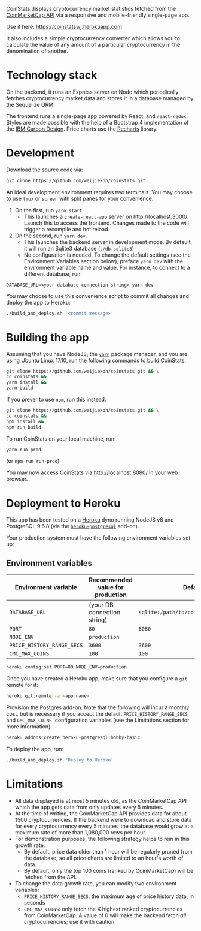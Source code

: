 CoinStats displays cryptocurrency market statistics fetched from the
[CoinMarketCap API](https://coinmarketcap.com/api/) via a responsive and
mobile-friendly single-page app.

Use it here: https://coinstatswj.herokuapp.com

It also includes a simple cryptocurrency converter which allows you to calculate
the value of any amount of a particular cryptocurrency in the denomination of
another. 

# Technology stack

On the backend, it runs an Express server on Node which periodically fetches
cryptocurrency market data and stores it in a database managed by the Sequelize
ORM. 

The frontend runs a single-page app powered by React, and `react-redux`. Styles
are made possible with the help of a Bootstrap 4 implementation of the [IBM
Carbon Design](http://carbondesignsystem.com/). Price charts use the
[Recharts](http://recharts.org/) library.

# Development

Download the source code via:

```bash
git clone https://github.com/weijiekoh/coinstats.git
```

An ideal development environment requires two terminals. You may choose to use
`tmux` or `screen` with split panes for your convenience.

1. On the first, run `yarn start`.
    - This launches a `create-react-app` server on http://localhost:3000/.
      Launch this to access the frontend. Changes made to the code will trigger
      a recompile and hot reload.
2. On the second, run `yarn dev`.
    - This launches the backend server in development mode. By default, it
      will run an Sqlite3 database (`./db.sqlite3`)
    - No configuration is needed. To change the default settings (see the
      Environment Variables section below), preface `yarn dev` with the
      environment variable name and value. For instance, to connect to a
      different database, run:

```
DATABASE_URL=<your database connection string> yarn dev
```

You may choose to use this convenience script to commit all changes and deploy
the app to Heroku:

```bash
./build_and_deploy.sh '<commit message>'
```

# Building the app

Assuming that you have NodeJS, the [`yarn`](https://yarnpkg.com) package
manager, and you are using Ubuntu Linux 17.10, run the following commands to
build CoinStats:

```bash
git clone https://github.com/weijiekoh/coinstats.git && \
cd coinstats &&
yarn install &&
yarn build
```

If you prever to use `npm`, run this instead:

```bash
git clone https://github.com/weijiekoh/coinstats.git && \
cd coinstats &&
npm install &&
npm run build
```

To run CoinStats on your local machine, run:

```bash
yarn run-prod
```

(or `npm run run-prod`)

You may now access CoinStats via http://localhost:8080/ in your web browser.

# Deployment to Heroku

This app has been tested on a [Heroku](https://www.heroku.com) dyno running
NodeJS v8 and PostgreSQL 9.6.8 (via the
[`heroku-postgresql`](https://elements.heroku.com/addons/heroku-postgresql)
add-on).

Your production system must have the following environment
variables set up:

## Environment variables
| Environment variable | Recommended value for production | Default |
|---|---|---|
| `DATABASE_URL` | (your DB connection string) | `sqlite:/path/to/coinstats/db.sqlite3` |
| `PORT` | `80` | `8080` |
| `NODE_ENV` | `production` | |
| `PRICE_HISTORY_RANGE_SECS` | `3600` | `3600` |
| `CMC_MAX_COINS` | `100` | `100` |


```bash
heroku config:set PORT=80 NODE_ENV=production
```

Once you have created a Heroku app, make sure that you configure a `git` remote
for it:

```bash
heroku git:remote -a <app name>
```

Provision the Postgres add-on. Note that the following will incur a monthly
cost, but is necessary if you accept the default `PRICE_HISTORY_RANGE_SECS` and
`CMC_MAX_COINS` `configuration variables (see the Limitations section for more information).

```bash
heroku addons:create heroku-postgresql:hobby-basic
```

To deploy the app, run:

```bash
./build_and_deploy.sh 'Deploy to Heroku'
```

# Limitations

- All data displayed is at most 5 minutes old, as the CoinMarketCap API which
  the app gets data from only updates every 5 minutes. 
- At the time of writing, the CoinMarketCap API provides data for about 1500
  cryptocurrencies. If the backend were to download and store data for every
  cryptocurrency every 5 minutes, the database would grow at a maximum rate of
  more than 1,080,000 rows per hour.
- For demonstration purposes, the following strategy helps to rein in this
  growth rate:
    - By default, price data older than 1 hour will be regularly pruned from the
      database, so all price charts are limited to an hour's worth of data.
    - By default, only the top 100 coins (ranked by CoinMarketCap) will be fetched
      from the API.
- To change the data growth rate, you can modify two environment variables:
    - `PRICE_HISTORY_RANGE_SECS`: the maximum age of price history data, in seconds
    - `CMC_MAX_COINS`: only fetch the X highest ranked cryptocurrencies from
      CoinMarketCap. A value of 0 will make the backend fetch *all*
      cryptocurrencies; use it with caution.
